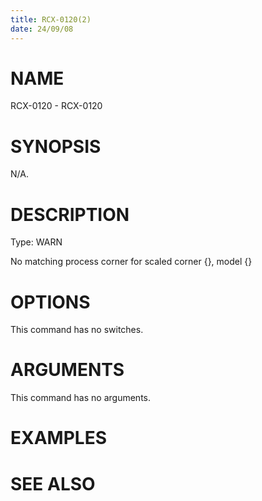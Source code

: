 ```yaml
---
title: RCX-0120(2)
date: 24/09/08
---
```


# NAME

RCX-0120 - RCX-0120

# SYNOPSIS

N/A.

# DESCRIPTION

Type: WARN

No matching process corner for scaled corner {}, model {}

# OPTIONS

This command has no switches.

# ARGUMENTS

This command has no arguments.

# EXAMPLES

# SEE ALSO
